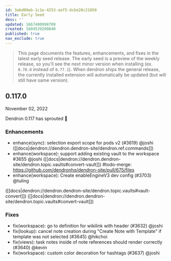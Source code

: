```yaml
---
id: 3abd00eb-1c1e-4253-aaf5-dcbe20c21850
title: Early Seed
desc: ''
updated: 1667400998709
created: 1604539200840
published: true
nav_exclude: true
---
```


> This page documents the features, enhancements, and fixes in the latest early seed release. The early seed is a preview of the weekly release, so you'll see the next minor version when installing (ex. `0.78.0` instead of `0.77.1`). When dendron ships the general release, the currently installed extension will automatically be updated (but will still have same version).

## 0.117.0
November 02, 2022

Dendron 0.117 has sprouted 🌱

### Enhancements
- enhance(sync): selection export scope for pods v2 (#3619) @joshi ([[docs|dendron://dendron.dendron-site/dendron.ref.commands]])
- enhance(workspace): support adding existing vault to the workspace #3655 @joshi ([[docs|dendron://dendron.dendron-site/dendron.topic.vaults#convert-vault]])
  #todo-merge: https://github.com/dendronhq/dendron-site/pull/675/files
- enhance(workspace): Create enableEngineV3 dev config (#3703) @tuling

([[docs|dendron://dendron.dendron-site/dendron.topic.vaults#vault-convert]])
([[docs|dendron://dendron.dendron-site/dendron.topic.vaults#convert-vault]])

### Fixes
- fix(workspace): go to definition for wikilink with header (#3632) @joshi
- fix(lookup): cancel note creation during "Create Note with Template" if template was not selected (#3645) @hikchoi
- fix(views): task notes inside of note references should render correctly (#3640) @kevin
- fix(workspace): custom color decoration for hashtags (#3637) @joshi

